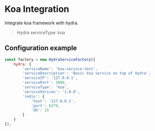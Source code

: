 # Koa Integration
Integrate koa framework with hydra.
> Hydra serviceType: koa

## Configuration example
```js
const factory = new HydraServiceFactory({
    hydra: {
        'serviceName': 'koa-service-test',
        'serviceDescription': 'Basic koa service on top of Hydra',
        'serviceIP': '127.0.0.1',
        'servicePort': 3000,
        'serviceType': 'koa',
        'serviceVersion': '1.0.0',
        'redis': {
            'host': '127.0.0.1',
            'port': 6379,
            'db': 15
        }
    }
});
```
